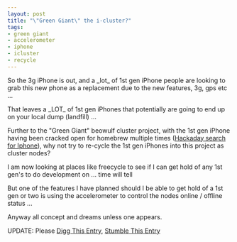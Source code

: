 ```yaml
--- 
layout: post
title: "\"Green Giant\" the i-cluster?"
tags: 
- green giant
- accelerometer
- iphone
- icluster
- recycle
---
```

<p>So the 3g iPhone is out, and a _lot_ of 1st gen iPhone people are looking to grab this new phone as a replacement due to the new features, 3g, gps etc ...</p>
<p>That leaves a _LOT_ of 1st gen iPhones that potentially are going to end up on your local dump (landfill) ...</p>
<p>Further to the "Green Giant" beowulf cluster project, with the 1st gen iPhone having been cracked open for homebrew multiple times (<a href="http://www.hackaday.com/search/?q=iPhone">Hackaday search for Iphone</a>), why not try to re-cycle the 1st gen iPhones into this project as cluster nodes?</p>
<p>I am now looking at places like freecycle to see if I can get hold of any 1st gen's to do development on ... time will tell</p>
<p>But one of the features I have planned should I be able to get hold of a 1st gen or two is using the accelerometer to control the nodes online / offline status ...</p>
<p>Anyway all concept and dreams unless one appears.</p>
<p>UPDATE: Please <a href="http://digg.com/apple/Green_Giant_the_i_cluster_Saiweb">Digg This Entry</a>, <a href="http://www.stumbleupon.com/url/www.saiweb.co.uk/hacking/green-giant-the-i-cluster">Stumble This Entry</a></p>
